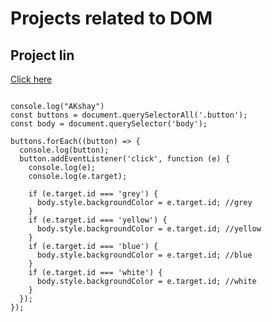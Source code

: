 # Projects related to DOM

## Project lin
[Click here](https://stackblitz.com/edit/dom-project-chaiaurcode?file=index.html)

```jvascript

console.log("AKshay")
const buttons = document.querySelectorAll('.button');
const body = document.querySelector('body');

buttons.forEach((button) => {
  console.log(button);
  button.addEventListener('click', function (e) {
    console.log(e);
    console.log(e.target);

    if (e.target.id === 'grey') {
      body.style.backgroundColor = e.target.id; //grey
    }
    if (e.target.id === 'yellow') {
      body.style.backgroundColor = e.target.id; //yellow
    }
    if (e.target.id === 'blue') {
      body.style.backgroundColor = e.target.id; //blue
    }
    if (e.target.id === 'white') {
      body.style.backgroundColor = e.target.id; //white
    }
  });
});

```